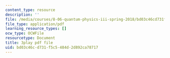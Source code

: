 ```yaml
---
content_type: resource
description: ''
file: /media/courses/8-06-quantum-physics-iii-spring-2018/bd03c46cd731f5c5484d2d892ca78717_9lc7mxULRF0.pdf
file_type: application/pdf
learning_resource_types: []
ocw_type: OCWFile
resourcetype: Document
title: 3play pdf file
uid: bd03c46c-d731-f5c5-484d-2d892ca78717
---
```

